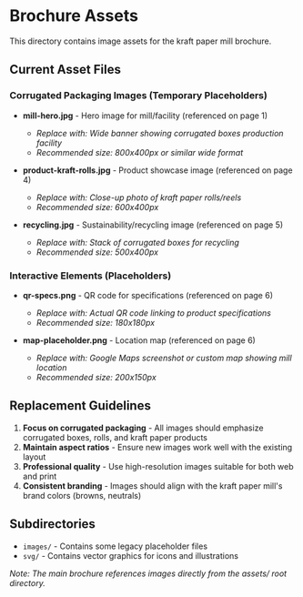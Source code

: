 # Brochure Assets

This directory contains image assets for the kraft paper mill brochure.

## Current Asset Files

### Corrugated Packaging Images (Temporary Placeholders)
- **mill-hero.jpg** - Hero image for mill/facility (referenced on page 1)
  - *Replace with: Wide banner showing corrugated boxes production facility*
  - *Recommended size: 800x400px or similar wide format*

- **product-kraft-rolls.jpg** - Product showcase image (referenced on page 4)
  - *Replace with: Close-up photo of kraft paper rolls/reels*
  - *Recommended size: 600x400px*

- **recycling.jpg** - Sustainability/recycling image (referenced on page 5)
  - *Replace with: Stack of corrugated boxes for recycling*
  - *Recommended size: 500x400px*

### Interactive Elements (Placeholders)
- **qr-specs.png** - QR code for specifications (referenced on page 6)
  - *Replace with: Actual QR code linking to product specifications*
  - *Recommended size: 180x180px*

- **map-placeholder.png** - Location map (referenced on page 6)
  - *Replace with: Google Maps screenshot or custom map showing mill location*
  - *Recommended size: 200x150px*

## Replacement Guidelines

1. **Focus on corrugated packaging** - All images should emphasize corrugated boxes, rolls, and kraft paper products
2. **Maintain aspect ratios** - Ensure new images work well with the existing layout
3. **Professional quality** - Use high-resolution images suitable for both web and print
4. **Consistent branding** - Images should align with the kraft paper mill's brand colors (browns, neutrals)

## Subdirectories

- `images/` - Contains some legacy placeholder files
- `svg/` - Contains vector graphics for icons and illustrations

*Note: The main brochure references images directly from the assets/ root directory.*